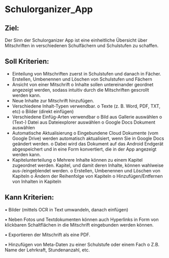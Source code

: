 # Schulorganizer_App

## Ziel:
  
  Der Sinn der Schulorganizer App ist eine einheitliche Übersicht über Mitschriften
  in verschiedenen Schulfächern und Schulstufen zu schaffen. 
  
  
## Soll Kriterien:

*	Einteilung von Mitschriften zuerst in Schulstufen und danach in Fächer.
    Erstellen, Umbenennen und Löschen von Schulstufen und Fächern
*	Ansicht von einer Mitschrift
  o	Inhalte sollen untereinander geordnet angezeigt werden, sodass intuitiv durch die Mitschriften gescrollt werden kann. 
*	Neue Inhalte zur Mitschrift hinzufügen. 
*	Verschiedene Inhalt-Typen verwendbar. 
  o	Texte (z. B. Word, PDF, TXT, etc)
  o	Bilder (direkt einfügen) 
*	Verschiedene Einfüg-Arten verwendbar
  o	Bild aus Gallerie auswählen
  o	(Text-) Datei aus Dateiexplorer auswählen
  o	Google Docs Dokument auswählen
*	Automatische Aktualisierung
  o	Eingebundene Cloud Dokumente (vom Google Drive) werden automatisch aktualisiert, wenn Sie in Google Docs geändert werden.
  o	Dabei wird das Dokument auf das Android Endgerät abgespeichert und in eine Form konvertiert, die in der App angezeigt werden kann. 
*	Kapitelunterteilung
  o	Mehrere Inhalte können zu einem Kapitel zugeordnet werden. Kapitel, und damit deren Inhalte, können wahlweise aus-/eingeblendet         werden. 
  o	Erstellen, Umbenennen und Löschen von Kapiteln
  o	Ändern der Reihenfolge von Kapiteln
  o	Hinzufügen/Entfernen von Inhalten in Kapiteln
  
  
  
## Kann Kriterien:

•	Bilder (mittels OCR in Text umwandeln, danach einfügen)

•	Neben Fotos und Textdokumenten können auch Hyperlinks in Form von klickbaren Schaltflächen in die Mitschrift eingebunden werden          können.
 
•	Exportieren der Mitschrift als eine PDF.

•	Hinzufügen von Meta-Daten zu einer Schulstufe oder einem Fach
  o	Z.B. Name der Lehrkraft, Stundenanzahl, etc.

